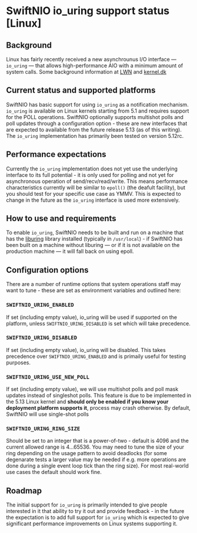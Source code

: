 #  SwiftNIO io_uring support status [Linux]

## Background
Linux has fairly recently received a new asynchrounus I/O interface — `io_uring` — that allows high-performance AIO with a minimum amount of system calls. Some background information at [LWN](https://lwn.net/Articles/810414/) and [kernel.dk](https://kernel.dk/io_uring.pdf)

## Current status and supported platforms
SwiftNIO has basic support for using `io_uring` as a notification mechanism. `io_uring` is available on Linux kernels starting from 5.1 and requires support for the POLL operations. SwiftNIO optionally supports multishot polls and poll updates through a configuration option - these are new interfaces that are expected to available from the future release 5.13 (as of this writing). The `io_uring` implementation has primarily been tested on version 5.12rc.

## Performance expectations
Currently the `io_uring` implementation does not yet use the underlying interface to its full potential - it is only used for polling and not yet for asynchronous operation of send/recv/read/write. This means performance characteristics currently will be similar to `epoll()` (the deafult facility), but you should test for your specific use case as YMMV. This is expected to change in the future as the `io_uring` interface is used more extensively.

## How to use and requirements
To enable `io_uring`, SwiftNIO needs to be built and run on a machine that has the [liburing](https://github.com/axboe/liburing) library installed (typically in `/usr/local`) - if SwiftNIO has been built on a machine without liburing — or if it is not available on the production machine — it will fall back on using epoll.

## Configuration options
There are a number of runtime options that system operations staff may want to tune - these are set as environment variables and outlined here:

### `SWIFTNIO_URING_ENABLED`
If set (including empty value), io_uring will be used if supported on the platform, unless `SWIFTNIO_URING_DISABLED` is set which will take precedence.

### `SWIFTNIO_URING_DISABLED`
If set (including empty value), io_uring will be disabled. This takes precedence over `SWIFTNIO_URING_ENABLED` and is primaily useful for testing purposes.

### `SWIFTNIO_URING_USE_NEW_POLL`
If set (including empty value), we will use multishot polls and poll mask updates instead of singleshot polls. This feature is due to be implemented in the 5.13 Linux kernel and **should only be enabled if you know your deployment platform supports it**, process may crash otherwise. By default, SwiftNIO will use single-shot polls

### `SWIFTNIO_URING_RING_SIZE`
Should be set to an integer that is a power-of-two - default is 4096 and the current allowed range is 4...65536. You may need to tune the size of your ring depending on the usage pattern to avoid deadlocks  (for some degenarate tests a larger value may be needed if e.g. more operations are done during a single event loop tick than the ring size). For most real-world use cases the default should work fine.

## Roadmap
The initial support for `io_uring` is primarily intended to give people interested in it that ability to try it out and provide feedback - in the future the expectation is to add full support for `io_uring` which is expected to give significant performance improvements on Linux systems supporting it.

